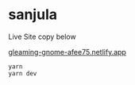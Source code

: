 # sanjula
Live Site copy below

[gleaming-gnome-afee75.netlify.app](https://gleaming-gnome-afee75.netlify.app/)
```
yarn
yarn dev
```
